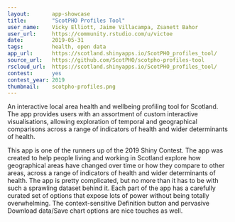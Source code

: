 ```yaml
---
layout:       app-showcase
title:        "ScotPHO Profiles Tool"
user_name:    Vicky Elliott, Jaime Villacampa, Zsanett Bahor
user_url:     https://community.rstudio.com/u/victoe
date:         2019-05-31
tags:         health, open data
app_url:      https://scotland.shinyapps.io/ScotPHO_profiles_tool/
source_url:   https://github.com/ScotPHO/scotpho-profiles-tool
rscloud_url:  https://scotland.shinyapps.io/ScotPHO_profiles_tool/
contest:      yes
contest_year: 2019
thumbnail:    scotpho-profiles.png
---
```


An interactive local area health and wellbeing profiling tool for Scotland.  The app provides users with an assortment of custom interactive visualisations, allowing exploration of temporal and geographical comparisons across a range of indicators of health and wider determinants of health.
  
This app is one of the runners up of the 2019 Shiny Contest. The app was created to help people living and working in Scotland explore how geographical areas have changed over time or how they compare to other areas, across a range of indicators of health and wider determinants of health. The app is pretty complicated, but no more than it has to be with such a sprawling dataset behind it. Each part of the app has a carefully curated set of options that expose lots of power without being totally overwhelming. The context-sensitive Definition button and pervasive Download data/Save chart options are nice touches as well.